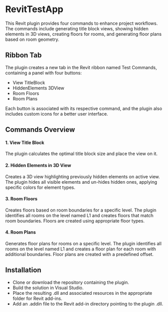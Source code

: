 # RevitTestApp

This Revit plugin provides four commands to enhance project workflows. The commands include generating title block views, showing hidden elements in 3D views, creating floors for rooms, and generating floor plans based on room geometry.

## Ribbon Tab
The plugin creates a new tab in the Revit ribbon named Test Commands, containing a panel with four buttons:

* View TitleBlock
* HiddenElements 3DView
* Room Floors
* Room Plans

Each button is associated with its respective command, and the plugin also includes custom icons for a better user interface.

## Commands Overview

#### 1. View Title Block
The plugin calculates the optimal title block size and place the view on it.
#### 2. Hidden Elements in 3D View
Creates a 3D view highlighting previously hidden elements on active view. The plugin hides all visible elements and un-hides hidden ones, applying specific colors for element types.
#### 3. Room Floors
Creates floors based on room boundaries for a specific level. The plugin identifies all rooms on the level named L1 and creates floors that match room boundaries.
Floors are created using appropriate floor types.
#### 4. Room Plans
Generates floor plans for rooms on a specific level. The plugin identifies all rooms on the level named L1 and creates a floor plan for each room with additional boundaries.
Floor plans are created with a predefined offset.

## Installation

* Clone or download the repository containing the plugin.
* Build the solution in Visual Studio.
* Place the resulting .dll and associated resources in the appropriate folder for Revit add-ins.
* Add an .addin file to the Revit add-in directory pointing to the plugin .dll.
